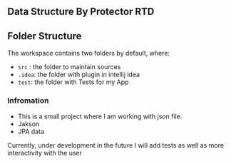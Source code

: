 ## Data Structure By Protector RTD



## Folder Structure

The workspace contains two folders by default, where:

- `src`  : the folder to maintain sources
- `.idea`: the folder with plugin in intellij idea
- `test`: the folder with Tests for my App

### Infromation

- This is a small project where I am working with json file.
- Jakson 
- JPA data

Currently, under development in the future 
I will add tests as well as more interactivity with the user


